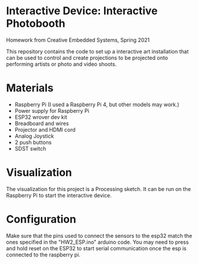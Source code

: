 # Interactive Device: Interactive Photobooth
Homework from Creative Embedded Systems, Spring 2021

This repository contains the code to set up a interactive art installation that can be used to control and create projections to be projected onto performing artists or photo and video shoots.

# Materials
- Raspberry Pi (I used a Raspberry Pi 4, but other models may work.)
- Power supply for Raspberry Pi
- ESP32 wrover dev kit
- Breadboard and wires
- Projector and HDMI cord
- Analog Joystick
- 2 push buttons
- SDST switch

# Visualization
The visualization for this project is a Processing sketch. It can be run on the Raspberry Pi to start the interactive device. 

# Configuration
Make sure that the pins used to connect the sensors to the esp32 match the ones specified in the "HW2_ESP.ino" arduino code. You may need to press and hold reset on the ESP32 to start serial communication once the esp is connected to the raspberry pi.
